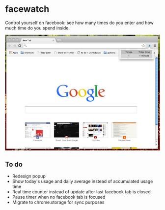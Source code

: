 facewatch
=========
Control yourself on facebook: see how many times do you enter and how much time do you spend inside.

![example](images/example.jpg)

To do
-----
* Redesign popup
* Show today's usage and daily average instead of accumulated usage time
* Real time counter instead of update after last facebook tab is closed
* Pause timer when no facebook tab is focused
* Migrate to chrome.storage for sync purposes
